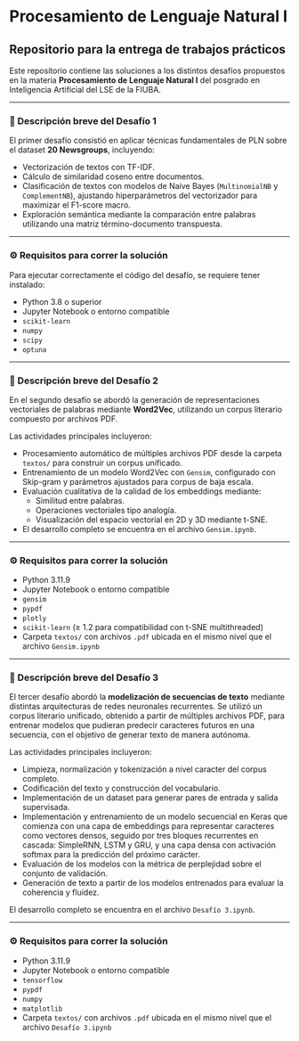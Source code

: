 # Procesamiento de Lenguaje Natural I

## Repositorio para la entrega de trabajos prácticos

Este repositorio contiene las soluciones a los distintos desafíos propuestos en la materia **Procesamiento de Lenguaje Natural I** del posgrado en Inteligencia Artificial del LSE de la FIUBA.

---

### 📘 Descripción breve del Desafío 1

El primer desafío consistió en aplicar técnicas fundamentales de PLN sobre el dataset **20 Newsgroups**, incluyendo:

- Vectorización de textos con TF-IDF.
- Cálculo de similaridad coseno entre documentos.
- Clasificación de textos con modelos de Naive Bayes (`MultinomialNB` y `ComplementNB`), ajustando hiperparámetros del vectorizador para maximizar el F1-score macro.
- Exploración semántica mediante la comparación entre palabras utilizando una matriz término-documento transpuesta.

---

### ⚙️ Requisitos para correr la solución

Para ejecutar correctamente el código del desafío, se requiere tener instalado:

- Python 3.8 o superior
- Jupyter Notebook o entorno compatible
- `scikit-learn`
- `numpy`
- `scipy`
- `optuna`

---

### 📙 Descripción breve del Desafío 2

En el segundo desafío se abordó la generación de representaciones vectoriales de palabras mediante **Word2Vec**, utilizando un corpus literario compuesto por archivos PDF.

Las actividades principales incluyeron:

- Procesamiento automático de múltiples archivos PDF desde la carpeta `textos/` para construir un corpus unificado.
- Entrenamiento de un modelo Word2Vec con `Gensim`, configurado con Skip-gram y parámetros ajustados para corpus de baja escala.
- Evaluación cualitativa de la calidad de los embeddings mediante:
  - Similitud entre palabras.
  - Operaciones vectoriales tipo analogía.
  - Visualización del espacio vectorial en 2D y 3D mediante t-SNE.
- El desarrollo completo se encuentra en el archivo `Gensim.ipynb`.

---

### ⚙️ Requisitos para correr la solución

- Python 3.11.9  
- Jupyter Notebook o entorno compatible  
- `gensim`  
- `pypdf`  
- `plotly`  
- `scikit-learn` (≥ 1.2 para compatibilidad con t-SNE multithreaded)  
- Carpeta `textos/` con archivos `.pdf` ubicada en el mismo nivel que el archivo `Gensim.ipynb`

---

### 📗 Descripción breve del Desafío 3

El tercer desafío abordó la **modelización de secuencias de texto** mediante distintas arquitecturas de redes neuronales recurrentes. Se utilizó un corpus literario unificado, obtenido a partir de múltiples archivos PDF, para entrenar modelos que pudieran predecir caracteres futuros en una secuencia, con el objetivo de generar texto de manera autónoma.

Las actividades principales incluyeron:

- Limpieza, normalización y tokenización a nivel caracter del corpus completo.
- Codificación del texto y construcción del vocabulario.
- Implementación de un dataset para generar pares de entrada y salida supervisada.
- Implementación y entrenamiento de un modelo secuencial en Keras que comienza con una capa de embeddings para representar caracteres como vectores densos, seguido por tres bloques recurrentes en cascada: SimpleRNN, LSTM y GRU, y una capa densa con activación softmax para la predicción del próximo carácter.
- Evaluación de los modelos con la métrica de perplejidad sobre el conjunto de validación.
- Generación de texto a partir de los modelos entrenados para evaluar la coherencia y fluidez.

El desarrollo completo se encuentra en el archivo `Desafío 3.ipynb`.

---

### ⚙️ Requisitos para correr la solución

- Python 3.11.9  
- Jupyter Notebook o entorno compatible  
- `tensorflow`  
- `pypdf`  
- `numpy`  
- `matplotlib`  
- Carpeta `textos/` con archivos `.pdf` ubicada en el mismo nivel que el archivo `Desafío 3.ipynb`